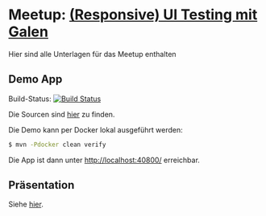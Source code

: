 # Meetup: [(Responsive) UI Testing mit Galen](http://www.meetup.com/de/sokahh/events/220889092/)

Hier sind alle Unterlagen für das Meetup enthalten

## Demo App

Build-Status: [![Build Status](https://martinreinhardt-online.de/jenkins/buildStatus/icon?job=SWK_HH_Galen)](https://martinreinhardt-online.de/jenkins/job/SWK_HH_Galen/)

Die Sourcen sind [hier](angular-spring-boot-webapp) zu finden.

Die Demo kann per Docker lokal ausgeführt werden:

```bash
$ mvn -Pdocker clean verify
```

Die App ist dann unter [http://localhost:40800/]() erreichbar.

## Präsentation

Siehe [hier](presentation).
